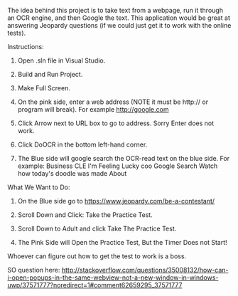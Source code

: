 The idea behind this project is to take text from a webpage, run it through an OCR engine, and then Google the text. This application would be great at answering Jeopardy questions (if we could just get it to work with the online tests).

Instructions:

1) Open .sln file in Visual Studio.

2) Build and Run Project.

3) Make Full Screen.

4) On the pink side, enter a web address (NOTE it must be http:// or program will break). For example http://google.com

5) Click Arrow next to URL box to go to address. Sorry Enter does not work.

6) Click DoOCR in the bottom left-hand corner.

7) The Blue side will google search the OCR-read text on the blue side. For example: Business CLE I'm Feeling Lucky coo Google Search Watch how today's doodle was made About


What We Want to Do:

1) On the Blue side go to https://www.jeopardy.com/be-a-contestant/ 

2) Scroll Down and Click: Take the Practice Test.

3) Scroll Down to Adult and click Take The Practice Test.

4) The Pink Side will Open the Practice Test, But the Timer Does not Start!

Whoever can figure out how to get the test to work is a boss.

SO question here: http://stackoverflow.com/questions/35008132/how-can-i-open-popups-in-the-same-webview-not-a-new-window-in-windows-uwp/37571777?noredirect=1#comment62659295_37571777

